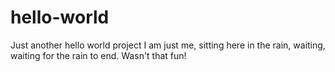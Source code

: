# hello-world
Just another hello world project
I am just me, sitting here in the rain, waiting, waiting for the rain to end.
Wasn't that fun!
